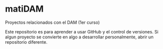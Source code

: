 # matiDAM
Proyectos relacionados con el DAM (1er curso)

Este repositorio es para aprender a usar GitHub y el control de versiones.
Si algun proyecto se convierte en algo a desarrollar personalmente, abrir un repositorio diferente.
